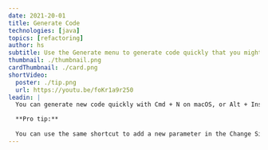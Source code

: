 ```yaml
---
date: 2021-20-01
title: Generate Code
technologies: [java]
topics: [refactoring]
author: hs
subtitle: Use the Generate menu to generate code quickly that you might need in standard Java applications
thumbnail: ./thumbnail.png
cardThumbnail: ./card.png
shortVideo:
  poster: ./tip.png
  url: https://youtu.be/foKr1a9r250
leadin: |
  You can generate new code quickly with Cmd + N on macOS, or Alt + Ins on Windows/Linux. For example, you can generate commonly used methods for Java beans in this way. 

  **Pro tip:**
  
  You can use the same shortcut to add a new parameter in the Change Signature dialog. 
---
```

